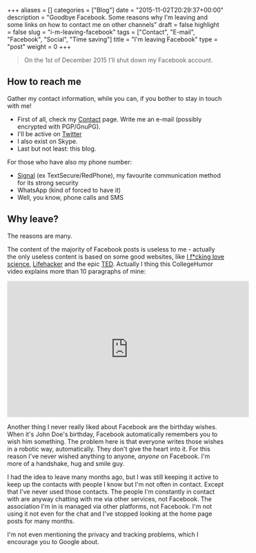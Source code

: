 +++
aliases      = []
categories   = ["Blog"]
date         = "2015-11-02T20:29:37+00:00"
description  = "Goodbye Facebook. Some reasons why I'm leaving and some links on how to contact me on other channels"
draft        = false
highlight    = false
slug         = "i-m-leaving-facebook"
tags         = ["Contact", "E-mail", "Facebook", "Social", "Time saving"]
title        = "I'm leaving Facebook"
type         = "post"
weight       = 0
+++

> On the 1st of December 2015 I'll shut down my Facebook account.


## How to reach me

Gather my contact information, while you can, if you bother to stay in touch
with me!
    
- First of all, check my [Contact](http://matjaz.it/contact/) page. Write me an
  e-mail (possibly encrypted with PGP/GnuPG).
- I'll be active on [Twitter](https://twitter.com/TheMatjaz/)
- I also exist on Skype.
- Last but not least: this blog.

For those who have also my phone number:
    
- [Signal](https://play.google.com/store/apps/details?id=org.thoughtcrime.securesms)
  (ex TextSecure/RedPhone), my favourite communication method for its strong
  security
- WhatsApp (kind of forced to have it)
- Well, you know, phone calls and SMS


## Why leave?

The reasons are many.

The content of the majority of Facebook posts is useless to me - actually the
only useless content is based on some good websites, like
[I f*cking love science](http://www.iflscience.com),
[Lifehacker](https://lifehacker.com) and the epic
[TED](https://www.ted.com). Actually I thing this CollegeHumor video explains
more than 10 paragraphs of mine:

<iframe width="560" height="315" src="https://www.youtube-nocookie.com/embed/WCwmGx2ZUTc?rel=0" frameborder="0" allowfullscreen></iframe>

Another thing I never really liked about Facebook are the birthday wishes. When
it's John Doe's birthday, Facebook automatically remembers you to wish him
something. The problem here is that everyone writes those wishes in a robotic
way, automatically. They don't give the heart into it. For this reason
I've never wished anything to anyone, _anyone_ on Facebook. I'm more of a
handshake, hug and smile guy.

I had the idea to leave many months ago, but I was still keeping it active to
keep up the contacts with people I know but I'm not often in contact. Except
that I've never used those contacts. The people I'm constantly in contact with
are anyway chatting with me via other services, not Facebook. The association
I'm in is managed via other platforms, not Facebook. I'm not using it not even
for the chat and I've stopped looking at the home page posts for many months.

I'm not even mentioning the privacy and tracking problems, which I encourage you
to Google about.

